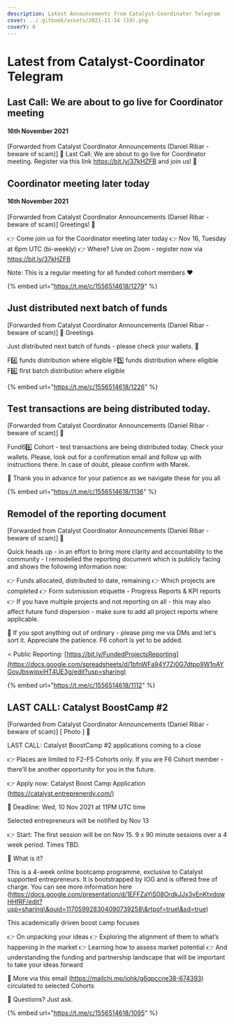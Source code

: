 ```yaml
---
description: Latest Announcements from Catalyst-Coordinator Telegram
cover: ../.gitbook/assets/2021-11-14 (19).png
coverY: 0
---
```


# Latest from Catalyst-Coordinator Telegram

## Last Call: We are about to go live for Coordinator meeting

#### 16th November 2021

\[Forwarded from Catalyst Coordinator Announcements (Daniel Ribar - beware of scam)] 🥁 Last Call: We are about to go live for Coordinator meeting. Register via this link https://bit.ly/37kHZFB and join us! 🤝

## Coordinator meeting later today&#x20;

#### 16th November 2021

\[Forwarded from Catalyst Coordinator Announcements (Daniel Ribar - beware of scam)] Greetings! 👋

👉 Come join us for the Coordinator meeting later today 👉 Nov 16, Tuesday at 6pm UTC (bi-weekly) 👉 Where? Live on Zoom - register now via https://bit.ly/37kHZFB

Note: This is a regular meeting for all funded cohort members ❤️

{% embed url="https://t.me/c/1556514618/1279" %}

## Just distributed next batch of funds

\[Forwarded from Catalyst Coordinator Announcements (Daniel Ribar - beware of scam)] 👋 Greetings

Just distributed next batch of funds - please check your wallets. 👛

F4️⃣ funds distribution where eligible F5️⃣ funds distribution where eligible F6️⃣ first batch distribution where eligible

{% embed url="https://t.me/c/1556514618/1226" %}

## Test transactions are being distributed today.

\[Forwarded from Catalyst Coordinator Announcements (Daniel Ribar - beware of scam)] 👋

Fund66️⃣ Cohort - test transactions are being distributed today. Check your wallets. Please, look out for a confirmation email and follow up with instructions there. In case of doubt, please confirm with Marek.

🤩 Thank you in advance for your patience as we navigate these for you all

{% embed url="https://t.me/c/1556514618/1136" %}

## Remodel of the reporting document

\[Forwarded from Catalyst Coordinator Announcements (Daniel Ribar - beware of scam)] 🥁

Quick heads up - in an effort to bring more clarity and accountability to the community - I remodelled the reporting document which is publicly facing and shows the following information now:

👉 Funds allocated, distributed to date, remaining 👉 Which projects are completed 👉 Form submission etiquette - Progress Reports & KPI reports 👉 If you have multiple projects and not reporting on all - this may also affect future fund dispersion - make sure to add all project reports where applicable.

👀 If you spot anything out of ordinary - please ping me via DMs and let's sort it. Appreciate the patience. F6 cohort is yet to be added.

⭐️ Public Reporting: [https://bit.ly/FundedProjectsReporting](https://docs.google.com/spreadsheets/d/1bfnWFa94Y7Zj0G7dtpo9W1nAYGovJbswipxiHT4UE3g/edit?usp=sharing)

{% embed url="https://t.me/c/1556514618/1112" %}

## LAST CALL: Catalyst BoostCamp #2&#x20;

\[Forwarded from Catalyst Coordinator Announcements (Daniel Ribar - beware of scam)] \[ Photo ] 🥁

LAST CALL: Catalyst BoostCamp #2 applications coming to a close

👉 Places are limited to F2-F5 Cohorts only. If you are F6 Cohort member - there’ll be another opportunity for you in the future.

👉 Apply now: Catalyst Boost Camp Application (https://catalyst.entreprenerdy.com/)

🏁 Deadline: Wed, 10 Nov 2021 at 11PM UTC time

Selected entrepreneurs will be notified by Nov 13

👉 Start: The first session will be on Nov 15. 9 x 90 minute sessions over a 4 week period. Times TBD.

🤔 What is it?

This is a 4-week online bootcamp programme, exclusive to Catalyst supported entrepreneurs. It is bootstrapped by IOG and is offered free of charge. You can see more information here (https://docs.google.com/presentation/d/1EFFZaYiS08OrdkJJx3vEnKtvdqwHHfRF/edit?usp=sharing\&ouid=117059928304090739258\&rtpof=true\&sd=true)

This academically driven boost camp focuses

👉 On unpacking your ideas 👉 Exploring the alignment of them to what’s happening in the market 👉 Learning how to assess market potential 👉 And understanding the funding and partnership landscape that will be important to take your ideas forward

📝 More via this email (https://mailchi.mp/iohk/g6qpccne38-674393) circulated to selected Cohorts

🤝 Questions? Just ask.

{% embed url="https://t.me/c/1556514618/1095" %}
